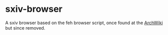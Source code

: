 # sxiv-browser
A sxiv browser based on the feh browser script, once found at the [ArchWiki](https://wiki.archlinux.org/index.php/Feh "ArchWiki") but since removed.
